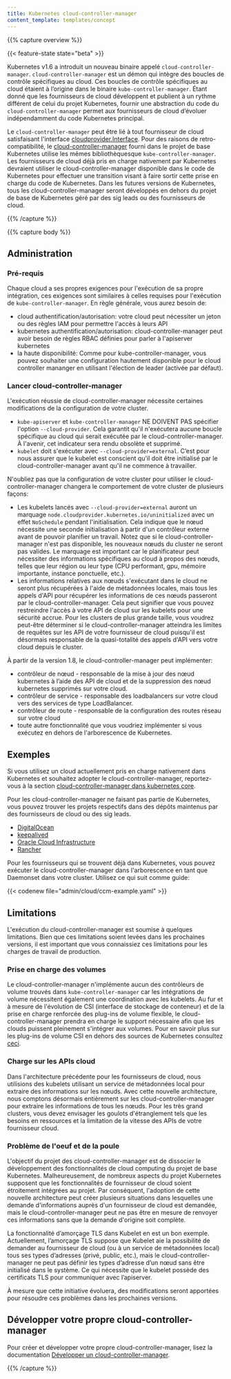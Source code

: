 ```yaml
---
title: Kubernetes cloud-controller-manager
content_template: templates/concept
---
```


{{% capture overview %}}

{{< feature-state state="beta" >}}

Kubernetes v1.6 a introduit un nouveau binaire appelé `cloud-controller-manager`.
`cloud-controller-manager` est un démon qui intègre des boucles de contrôle spécifiques au cloud.
Ces boucles de contrôle spécifiques au cloud étaient à l’origine dans le binaire `kube-controller-manager`.
Étant donné que les fournisseurs de cloud développent et publient à un rythme différent de celui du projet Kubernetes, fournir une abstraction du code du `cloud-controller-manager` permet aux fournisseurs de cloud d’évoluer indépendamment du code Kubernetes principal.

Le `cloud-controller-manager` peut être lié à tout fournisseur de cloud satisfaisant l'interface [cloudprovider.Interface](https://github.com/kubernetes/cloud-provider/blob/master/cloud.go).
Pour des raisons de retro-compatibilité, le [cloud-controller-manager](https://github.com/kubernetes/kubernetes/tree/master/cmd/cloud-controller-manager) fourni dans le projet de base Kubernetes utilise les mêmes bibliothèques ​​que `kube-controller-manager`.
Les fournisseurs de cloud déjà pris en charge nativement par Kubernetes devraient utiliser le cloud-controller-manager ​disponible ​dans le code de Kubernetes pour effectuer une transition visant à faire sortir cette prise en charge du code de Kubernetes.
Dans les futures versions de Kubernetes, tous les cloud-controller-manager seront développés en dehors du projet de base de Kubernetes géré par des sig leads ou des fournisseurs de cloud.

{{% /capture %}}

{{% capture body %}}

## Administration

### Pré-requis

Chaque cloud a ses propres exigences pour l'exécution de sa propre intégration, ces exigences sont similaires à celles requises pour l'exécution de `kube-controller-manager`.
En règle générale, vous aurez besoin de:

* cloud authentification/autorisation: votre cloud peut nécessiter un jeton ou des règles IAM pour permettre l'accès à leurs API
* kubernetes authentification/autorisation: cloud-controller-manager peut avoir besoin de règles RBAC définies pour parler à l'apiserver kubernetes
* la haute disponibilité: Comme pour kube-controller-manager, vous pouvez souhaiter une configuration hautement disponible pour le cloud controller mananger en utilisant l'élection de leader (activée par défaut).

### Lancer cloud-controller-manager

L'exécution réussie de cloud-controller-manager nécessite certaines modifications de la configuration de votre cluster.

* `kube-apiserver` et `kube-controller-manager` NE DOIVENT PAS spécifier l'option `--cloud-provider`.
Cela garantit qu'il n'exécutera aucune boucle spécifique au cloud qui serait exécutée par le cloud-controller-manager.
À l'avenir, cet indicateur sera rendu obsolète et supprimé.
* `kubelet` doit s'exécuter avec `--cloud-provider=external`.
C’est pour nous assurer que le kubelet est conscient qu'il doit être initialisé par le cloud-controller-manager avant qu'il ne commence à travailler.

N'oubliez pas que la configuration de votre cluster pour utiliser le cloud-controller-manager changera le comportement de votre cluster de plusieurs façons:

* Les kubelets lancés avec `--cloud-provider=external` auront un marquage `node.cloudprovider.kubernetes.io/uninitialized` avec un effet `NoSchedule` pendant l'initialisation.
Cela indique que le nœud nécessite une seconde initialisation à partir d'un contrôleur externe avant de pouvoir planifier un travail.
Notez que si le cloud-controller-manager n'est pas disponible, les nouveaux nœuds du cluster ne seront pas valides.
Le marquage est important car le planificateur peut nécessiter des informations spécifiques au cloud à propos des nœuds, telles que leur région ou leur type (CPU performant, gpu, mémoire importante, instance ponctuelle, etc.).
* Les informations relatives aux nœuds s'exécutant dans le cloud ne seront plus récupérées à l'aide de métadonnées locales, mais tous les appels d'API pour récupérer les informations de ces nœuds passeront par le cloud-controller-manager.
Cela peut signifier que vous pouvez restreindre l'accès à votre API de cloud sur les kubelets pour une sécurité accrue.
Pour les clusters de plus grande taille, vous voudrez peut-être déterminer si le cloud-controller-manager atteindra les limites de requêtes sur les API de votre fournisseur de cloud puisqu'il est désormais responsable de la quasi-totalité des appels d'API vers votre cloud depuis le cluster.

À partir de la version 1.8, le cloud-controller-manager peut implémenter:

* contrôleur de nœud - responsable de la mise à jour des nœud kubernetes à l’aide des API de cloud et de la suppression des nœud kubernetes supprimés sur votre cloud.
* contrôleur de service - responsable des loadbalancers sur votre cloud vers des services de type LoadBalancer.
* contrôleur de route - responsable de la configuration des routes réseau sur votre cloud
* toute autre fonctionnalité que vous voudriez implémenter si vous exécutez en dehors de l'arborescence de Kubernetes.

## Exemples

Si vous utilisez un cloud actuellement pris en charge nativement dans Kubernetes et souhaitez adopter le cloud-controller-manager, reportez-vous à la section [cloud-controller-manager dans kubernetes core](https://github.com/kubernetes/kubernetes/tree/master/cmd/cloud-controller-manager).

Pour les cloud-controller-manager ne faisant pas partie de Kubernetes, vous pouvez trouver les projets respectifs dans des dépôts maintenus par des fournisseurs de cloud ou des sig leads.

* [DigitalOcean](https://github.com/digitalocean/digitalocean-cloud-controller-manager)
* [keepalived](https://github.com/munnerz/keepalived-cloud-provider)
* [Oracle Cloud Infrastructure](https://github.com/oracle/oci-cloud-controller-manager)
* [Rancher](https://github.com/rancher/rancher-cloud-controller-manager)

Pour les fournisseurs qui se trouvent déjà dans Kubernetes, vous pouvez exécuter le cloud-controller-manager dans l'arborescence en tant que Daemonset dans votre cluster.
Utilisez ce qui suit comme guide:

{{< codenew file="admin/cloud/ccm-example.yaml" >}}

## Limitations

L'exécution du cloud-controller-manager est soumise à quelques limitations.
Bien que ces limitations soient levées dans les prochaines versions, il est important que vous connaissiez ces limitations pour les charges de travail de production.

### Prise en charge des volumes

Le cloud-controller-manager n'implémente aucun des contrôleurs de volume trouvés dans `kube-controller-manager` car les intégrations de volume nécessitent également une coordination avec les kubelets.
Au fur et à mesure de l'évolution de CSI (interface de stockage de conteneur) et de la prise en charge renforcée des plug-ins de volume flexible, le cloud-controller-manager prendra en charge le support nécessaire afin que les clouds puissent pleinement s'intégrer aux volumes.
Pour en savoir plus sur les plug-ins de volume CSI en dehors des sources de Kubernetes consultez [ceci](https://github.com/kubernetes/features/issues/178).

### Charge sur les APIs cloud

Dans l'architecture précédente pour les fournisseurs de cloud, nous utilisions des kubelets utilisant un service de métadonnées local pour extraire des informations sur les nœuds.
Avec cette nouvelle architecture, nous comptons désormais entièrement sur les cloud-controller-manager pour extraire les informations de tous les nœuds.
Pour les très grand clusters, vous devez envisager les goulots d'étranglement tels que les besoins en ressources et la limitation de la vitesse des APIs de votre fournisseur cloud.

### Problème de l'oeuf et de la poule

L'objectif du projet des cloud-controller-manager est de dissocier le développement des fonctionnalités de cloud computing du projet de base Kubernetes.
Malheureusement, de nombreux aspects du projet Kubernetes supposent que les fonctionnalités de fournisseur de cloud soient étroitement intégrées au projet.
Par conséquent, l'adoption de cette nouvelle architecture peut créer plusieurs situations dans lesquelles une demande d'informations auprès d'un fournisseur de cloud est demandée, mais le cloud-controller-manager peut ne pas être en mesure de renvoyer ces informations sans que la demande d'origine soit complète.

La fonctionnalité d’amorçage TLS dans Kubelet en est un bon exemple.
Actuellement, l’amorçage TLS suppose que Kubelet aie la possibilité de demander au fournisseur de cloud (ou à un service de métadonnées local) tous ses types d’adresses (privé, public, etc.), mais le cloud-controller-manager ne peut pas définir les types d’adresse d’un nœud sans être initialisé dans le système. Ce qui nécessite que le kubelet possède des certificats TLS pour communiquer avec l’apiserver.

À mesure que cette initiative évoluera, des modifications seront apportées pour résoudre ces problèmes dans les prochaines versions.

## Développer votre propre cloud-controller-manager

Pour créer et développer votre propre cloud-controller-manager, lisez la documentation [Développer un cloud-controller-manager](/docs/tasks/administer-cluster/developing-cloud-controller-manager.md).

{{% /capture %}}
